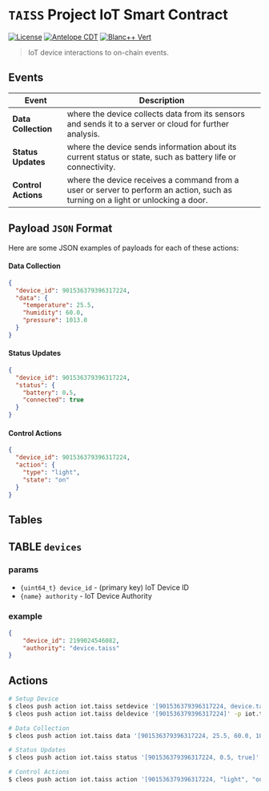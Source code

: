 # `TAISS` Project **IoT** Smart Contract
[![License](https://img.shields.io/badge/license-MIT-blue.svg)](https://github.com/pinax-network/taiss-contract/blob/main/LICENSE-MIT)
[![Antelope CDT](https://github.com/pinax-network/taiss-contract/actions/workflows/release.yml/badge.svg)](https://github.com/pinax-network/taiss-contract/actions/workflows/release.yml)
[![Blanc++ Vert](https://github.com/pinax-network/taiss-contract/actions/workflows/ci.yml/badge.svg)](https://github.com/pinax-network/taiss-contract/actions/workflows/ci.yml)

> IoT device interactions to on-chain events.

## Events

| Event | Description |
| --- | --- |
| **Data Collection** | where the device collects data from its sensors and sends it to a server or cloud for further analysis.
| **Status Updates** | where the device sends information about its current status or state, such as battery life or connectivity.
| **Control Actions** | where the device receives a command from a user or server to perform an action, such as turning on a light or unlocking a door.

## Payload `JSON` Format

Here are some JSON examples of payloads for each of these actions:

#### Data Collection

```json
{
  "device_id": 901536379396317224,
  "data": {
    "temperature": 25.5,
    "humidity": 60.0,
    "pressure": 1013.0
  }
}
```

#### Status Updates

```json
{
  "device_id": 901536379396317224,
  "status": {
    "battery": 0.5,
    "connected": true
  }
}
```

#### Control Actions

```json
{
  "device_id": 901536379396317224,
  "action": {
    "type": "light",
    "state": "on"
  }
}
```

## Tables

## TABLE `devices`

### params

- `{uint64_t} device_id` - (primary key) IoT Device ID
- `{name} authority` - IoT Device Authority

### example

```json
{
    "device_id": 2199024546082,
    "authority": "device.taiss"
}
```


## Actions

```bash
# Setup Device
$ cleos push action iot.taiss setdevice '[901536379396317224, device.taiss]' -p iot.taiss
$ cleos push action iot.taiss deldevice '[901536379396317224]' -p iot.taiss

# Data Collection
$ cleos push action iot.taiss data '[901536379396317224, 25.5, 60.0, 1013.0]' -p device.taiss

# Status Updates
$ cleos push action iot.taiss status '[901536379396317224, 0.5, true]' -p device.taiss

# Control Actions
$ cleos push action iot.taiss action '[901536379396317224, "light", "on"]' -p device.taiss
```
